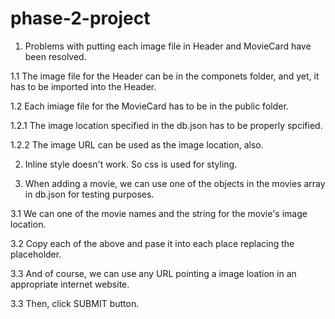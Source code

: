# phase-2-project
1. Problems with putting each image file in Header and MovieCard have been resolved.

1.1 The image file for the Header can be in the componets folder, and yet, it has to be imported into the Header.

1.2 Each imiage file for the MovieCard has to be in the public folder.

1.2.1 The image location specified in the db.json has to be properly spcified.

1.2.2 The image URL can be used as the image location, also.

2. Inline style doesn't work. So css is used for styling.

3. When adding a movie, we can use one of the objects in the movies array in db.json for testing purposes.

3.1 We can one of the movie names and the string for the movie's image location.

3.2 Copy each of the above and pase it into each place replacing the placeholder.

3.3 And of course, we can use any URL pointing a image loation in an appropriate internet website.

3.3 Then, click SUBMIT button.

